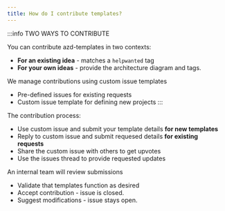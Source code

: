 ```yaml
---
title: How do I contribute templates?
---
```


:::info TWO WAYS TO CONTRIBUTE

You can contribute azd-templates in two contexts:
 * **For an existing idea** - matches a `helpwanted` tag
 * **For your own ideas** - provide the architecture diagram and tags.

We manage contributions using custom issue templates 
 * Pre-defined issues for existing requests
 * Custom issue template for defining new projects
:::

The contribution process:
 - Use custom issue and submit your template details **for new templates**
 - Reply to custom issue and submit requesed details **for existing requests**
 - Share the custom issue with others to get upvotes
 - Use the issues thread to provide requested updates

An internal team will review submissions
 - Validate that templates function as desired
 - Accept contribution - issue is closed.
 - Suggest modifications - issue stays open.

